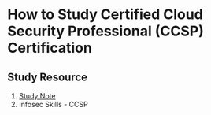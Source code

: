 # How to Study Certified Cloud Security Professional (CCSP) Certification

## Study Resource

1. [Study Note](https://github.com/SEUNGHO-Y00/ProfessionalStudy/blob/main/Certification/CCSPStudyNote.md)
2. Infosec Skills - CCSP
